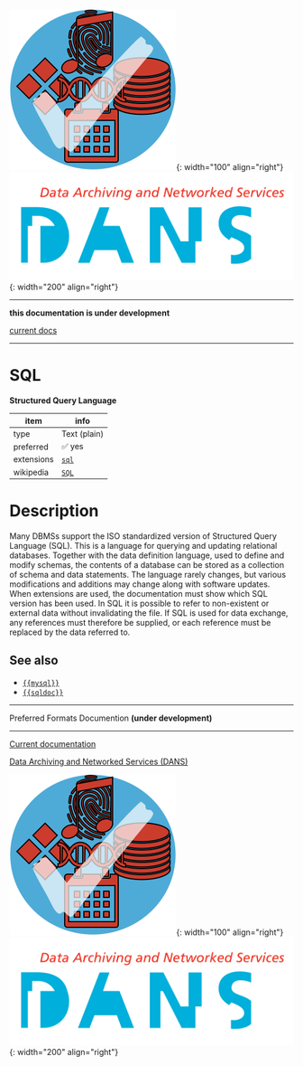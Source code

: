 ![img](../images/formats.png){: width="100" align="right"}
![img](../images/DANS.png){: width="200" align="right"}

---

**this documentation is under development**

[current docs]({{preferredFormats}})

---



# SQL

**Structured Query Language**

item | info
--- | ---
type | Text (plain)
preferred | ✅ yes
extensions | [`sql`](../extensions/sql.md)
wikipedia | [`SQL`]({{wikipedia}}/SQL)

# Description

Many DBMSs
support the ISO standardized version of
Structured Query Language (SQL).
This is
a language for querying and updating relational databases. Together with the
data definition language, used to define and modify schemas, the contents of a
database can be stored as a collection of schema and data statements. The
language rarely changes, but various modifications and additions may change
along with software updates. When extensions are used, the documentation must
show which SQL version has been used.
In SQL it is possible to refer to
non-existent or external data without invalidating the file. If SQL is used for
data exchange, any references must therefore be supplied, or each reference must
be replaced by the data referred to.


## See also
*   [`{{mysql}}`]({{mysql}})
*   [`{{sqldoc}}`]({{sqldoc}})




---

Preferred Formats Documention **(under development)**

---

[Current documentation]({{preferredFormats}})

[Data Archiving and Networked Services (DANS)]({{dans}})

![img](../images/formats.png){: width="100" align="right"}
![img](../images/DANS.png){: width="200" align="right"}
